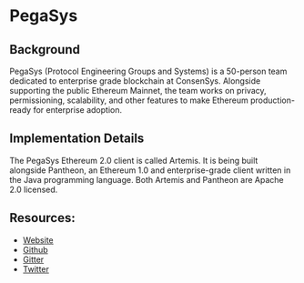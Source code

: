 # PegaSys

## Background

PegaSys \(Protocol Engineering Groups and Systems\) is a 50-person team dedicated to enterprise grade blockchain at ConsenSys. Alongside supporting the public Ethereum Mainnet, the team works on privacy, permissioning, scalability, and other features to make Ethereum production-ready for enterprise adoption.

## Implementation Details

The PegaSys Ethereum 2.0 client is called Artemis. It is being built alongside Pantheon, an Ethereum 1.0 and enterprise-grade client written in the Java programming language. Both Artemis and Pantheon are Apache 2.0 licensed.

## Resources:

* [Website](https://pegasys.tech/)
* [Github](https://github.com/PegaSysEng/artemis)
* [Gitter](https://gitter.im/PegaSysEng/artemis)
* [Twitter](https://twitter.com/pegasyseng)

